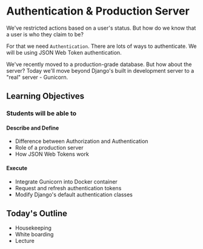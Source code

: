 # Authentication & Production Server

We've restricted actions based on a user's status. But how do we know that a user is who they claim to be?

For that we need `Authentication`. There are lots of ways to authenticate. We will be using JSON Web Token authentication.

We've recently moved to a production-grade database. But how about the server? Today we'll move beyond Django's built in development server to a "real" server - Gunicorn.

## Learning Objectives

### Students will be able to

#### Describe and Define

- Difference between Authorization and Authentication
- Role of a production server
- How JSON Web Tokens work

#### Execute

- Integrate Gunicorn into Docker container
- Request and refresh authentication tokens
- Modify Django's default authentication classes

## Today's Outline

- Housekeeping
- White boarding
- Lecture
